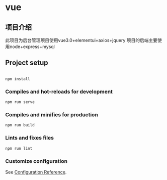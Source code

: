 # vue
## 项目介绍
此项目为后台管理项目使用vue3.0+elementui+axios+jquery
项目的后端主要使用node+express+mysql
## Project setup
```

npm install
```

### Compiles and hot-reloads for development
```
npm run serve
```

### Compiles and minifies for production
```
npm run build
```

### Lints and fixes files
```
npm run lint
```

### Customize configuration
See [Configuration Reference](https://cli.vuejs.org/config/).
